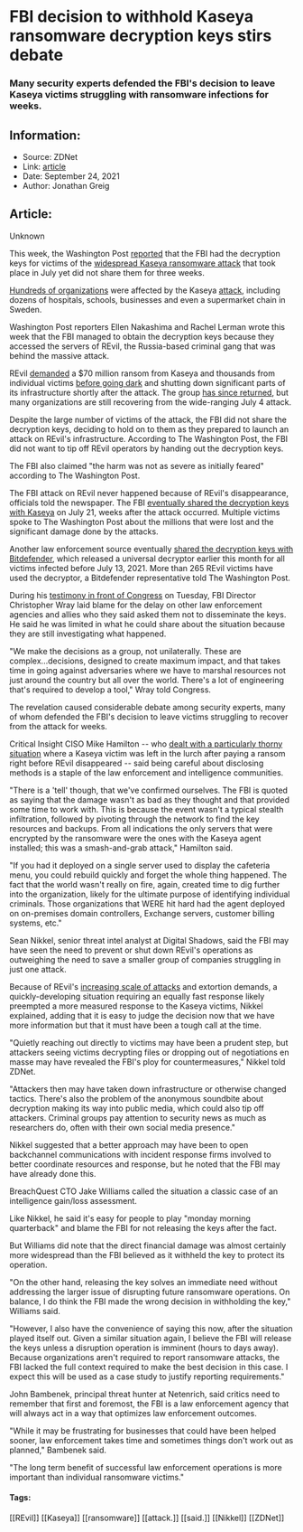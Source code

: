 # FBI decision to withhold Kaseya ransomware decryption keys stirs debate
### Many security experts defended the FBI's decision to leave Kaseya victims struggling with ransomware infections for weeks.

## Information:
+ Source: ZDNet
+ Link: [article](https://www.zdnet.com/article/fbi-decision-to-withhold-kaseya-ransomware-decryption-keys-stirs-debate/)
+ Date: September 24, 2021
+ Author: Jonathan Greig


## Article:
Unknown

This week, the Washington Post [reported](https://www.washingtonpost.com/national-security/ransomware-fbi-revil-decryption-key/2021/09/21/4a9417d0-f15f-11eb-a452-4da5fe48582d_story.html) that the FBI had the decryption keys for victims of the [widespread Kaseya ransomware attack](https://www.zdnet.com/article/updated-kaseya-ransomware-attack-faq-what-we-know-now/) that took place in July yet did not share them for three weeks. 

[Hundreds of organizations](https://www.zdnet.com/article/kaseya-ransomware-attack-1500-companies-affected-company-confirms/) were affected by the Kaseya [attack](https://www.zdnet.com/article/kaseya-urges-customers-to-immediately-shut-down-vsa-servers-after-ransomware-attack/), including dozens of hospitals, schools, businesses and even a supermarket chain in Sweden. 

Washington Post reporters Ellen Nakashima and Rachel Lerman wrote this week that the FBI managed to obtain the decryption keys because they accessed the servers of REvil, the Russia-based criminal gang that was behind the massive attack.


REvil [demanded](https://www.zdnet.com/article/kaseya-denies-paying-ransom-for-decryptor-refuses-comment-on-nda/) a $70 million ransom from Kaseya and thousands from individual victims [before going dark](https://www.zdnet.com/article/revil-websites-down-after-governments-pressured-to-take-action-following-kaseya-attack/) and shutting down significant parts of its infrastructure shortly after the attack. The group [has since returned](https://www.zdnet.com/article/revil-ransomware-group-resurfaces-after-brief-hiatus/), but many organizations are still recovering from the wide-ranging July 4 attack. 

Despite the large number of victims of the attack, the FBI did not share the decryption keys, deciding to hold on to them as they prepared to launch an attack on REvil's infrastructure. According to The Washington Post, the FBI did not want to tip off REvil operators by handing out the decryption keys.

The FBI also claimed "the harm was not as severe as initially feared" according to The Washington Post. 

The FBI attack on REvil never happened because of REvil's disappearance, officials told the newspaper. The FBI [eventually shared the decryption keys with Kaseya](https://www.zdnet.com/article/kaseya-says-it-has-now-got-the-revil-ransomware-decryption-key-and-it-works/) on July 21, weeks after the attack occurred. Multiple victims spoke to The Washington Post about the millions that were lost and the significant damage done by the attacks. 






Another law enforcement source eventually [shared the decryption keys with Bitdefender](https://www.zdnet.com/article/bitdefender-releases-universal-decryptor-for-revilsodinokibi-victims-hit-before-july-13/), which released a universal decryptor earlier this month for all victims infected before July 13, 2021. More than 265 REvil victims have used the decryptor, a Bitdefender representative told The Washington Post. 

During his [testimony in front of Congress](https://www.c-span.org/video/?514725-1/dhs-secretary-fbi-director-testify-global-threats-us&live) on Tuesday, FBI Director Christopher Wray laid blame for the delay on other law enforcement agencies and allies who they said asked them not to disseminate the keys. He said he was limited in what he could share about the situation because they are still investigating what happened.  

"We make the decisions as a group, not unilaterally. These are complex...decisions, designed to create maximum impact, and that takes time in going against adversaries where we have to marshal resources not just around the country but all over the world. There's a lot of engineering that's required to develop a tool," Wray told Congress. 

The revelation caused considerable debate among security experts, many of whom defended the FBI's decision to leave victims struggling to recover from the attack for weeks. 

Critical Insight CISO Mike Hamilton -- who [dealt with a particularly thorny situation](https://www.zdnet.com/article/kaseya-victim-struggling-with-decryption-after-revil-goes-dark/) where a Kaseya victim was left in the lurch after paying a ransom right before REvil disappeared -- said being careful about disclosing methods is a staple of the law enforcement and intelligence communities. 

"There is a 'tell' though, that we've confirmed ourselves. The FBI is quoted as saying that the damage wasn't as bad as they thought and that provided some time to work with. This is because the event wasn't a typical stealth infiltration, followed by pivoting through the network to find the key resources and backups. From all indications the only servers that were encrypted by the ransomware were the ones with the Kaseya agent installed; this was a smash-and-grab attack," Hamilton said. 

"If you had it deployed on a single server used to display the cafeteria menu, you could rebuild quickly and forget the whole thing happened. The fact that the world wasn't really on fire, again, created time to dig further into the organization, likely for the ultimate purpose of identifying individual criminals. Those organizations that WERE hit hard had the agent deployed on on-premises domain controllers, Exchange servers, customer billing systems, etc."

Sean Nikkel, senior threat intel analyst at Digital Shadows, said the FBI may have seen the need to prevent or shut down REvil's operations as outweighing the need to save a smaller group of companies struggling in just one attack. 

Because of REvil's [increasing scale of attacks](https://www.zdnet.com/article/fbi-attributes-jbs-ransomware-attack-to-revil/) and extortion demands, a quickly-developing situation requiring an equally fast response likely preempted a more measured response to the Kaseya victims, Nikkel explained, adding that it is easy to judge the decision now that we have more information but that it must have been a tough call at the time. 

"Quietly reaching out directly to victims may have been a prudent step, but attackers seeing victims decrypting files or dropping out of negotiations en masse may have revealed the FBI's ploy for countermeasures," Nikkel told ZDNet. 

"Attackers then may have taken down infrastructure or otherwise changed tactics. There's also the problem of the anonymous soundbite about decryption making its way into public media, which could also tip off attackers. Criminal groups pay attention to security news as much as researchers do, often with their own social media presence." 

Nikkel suggested that a better approach may have been to open backchannel communications with incident response firms involved to better coordinate resources and response, but he noted that the FBI may have already done this. 

BreachQuest CTO Jake Williams called the situation a classic case of an intelligence gain/loss assessment. 

Like Nikkel, he said it's easy for people to play "monday morning quarterback" and blame the FBI for not releasing the keys after the fact. 

But Williams did note that the direct financial damage was almost certainly more widespread than the FBI believed as it withheld the key to protect its operation. 

"On the other hand, releasing the key solves an immediate need without addressing the larger issue of disrupting future ransomware operations. On balance, I do think the FBI made the wrong decision in withholding the key," Williams said. 

"However, I also have the convenience of saying this now, after the situation played itself out. Given a similar situation again, I believe the FBI will release the keys unless a disruption operation is imminent (hours to days away). Because organizations aren't required to report ransomware attacks, the FBI lacked the full context required to make the best decision in this case. I expect this will be used as a case study to justify reporting requirements."

John Bambenek, principal threat hunter at Netenrich, said critics need to remember that first and foremost, the FBI is a law enforcement agency that will always act in a way that optimizes law enforcement outcomes. 

"While it may be frustrating for businesses that could have been helped sooner, law enforcement takes time and sometimes things don't work out as planned," Bambenek said. 

"The long term benefit of successful law enforcement operations is more important than individual ransomware victims."





#### Tags:
[[REvil]] [[Kaseya]] [[ransomware]] [[attack.]] [[said.]] [[Nikkel]] [[ZDNet]]
